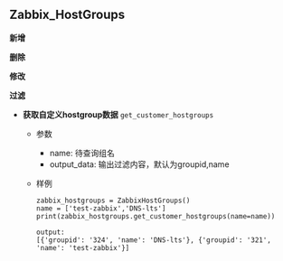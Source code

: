Zabbix_HostGroups
--------------
**新增**

**删除**

**修改**

**过滤**

* **获取自定义hostgroup数据** `get_customer_hostgroups`

  * 参数
    - name: 待查询组名
    - output_data: 输出过滤内容，默认为groupid,name
    
  * 样例
  
    ```
    zabbix_hostgroups = ZabbixHostGroups()
    name = ['test-zabbix','DNS-lts']
    print(zabbix_hostgroups.get_customer_hostgroups(name=name))
     
    output:
    [{'groupid': '324', 'name': 'DNS-lts'}, {'groupid': '321', 'name': 'test-zabbix'}]
    ```